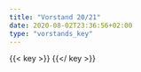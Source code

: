 ```yaml
---
title: "Vorstand 20/21"
date: 2020-08-02T23:36:56+02:00
type: "vorstands_key"
---
```

{{< key >}}
{{</ key >}}